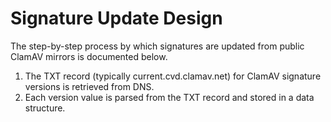# Signature Update Design

The step-by-step process by which signatures are updated from public ClamAV 
mirrors is documented below.

1. The TXT record (typically current.cvd.clamav.net) for ClamAV signature 
   versions is retrieved from DNS.
2. Each version value is parsed from the TXT record and stored in a data 
   structure.
   
